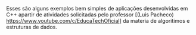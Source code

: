 Esses são alguns exemplos bem simples de aplicações desenvolvidas em C++ apartir de atividades solicitadas pelo professor [(Luis Pacheco) https://www.youtube.com/c/EducaTechOficial] da materia de algoritimos e estruturas de dados.

